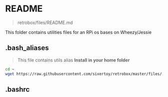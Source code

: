 # README

> retrobox/files/README.md

This folder contains utilities files for an RPi os bases on Wheezy/Jessie

## .bash_aliases

> This file contains utils alias
> **Install in your home folder**

```bash
cd ~
wget https://raw.githubusercontent.com/sixertoy/retrobox/master/files/.bash_aliases
```

## .bashrc
